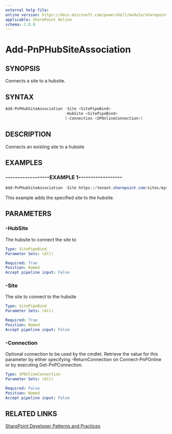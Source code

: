 ```yaml
---
external help file:
online version: https://docs.microsoft.com/powershell/module/sharepoint-pnp/add-pnphubsiteassociation
applicable: SharePoint Online
schema: 2.0.0
---
```

# Add-PnPHubSiteAssociation

## SYNOPSIS
Connects a site to a hubsite.

## SYNTAX

```powershell
Add-PnPHubSiteAssociation -Site <SitePipeBind>
                          -HubSite <SitePipeBind>
                          [-Connection <SPOnlineConnection>]
```

## DESCRIPTION
Connects an existing site to a hubsite

## EXAMPLES

### ------------------EXAMPLE 1------------------
```powershell
Add-PnPHubSiteAssociation -Site https://tenant.sharepoint.com/sites/mysite -HubSite https://tenant.sharepoint.com/sites/hubsite
```

This example adds the specified site to the hubsite.

## PARAMETERS

### -HubSite
The hubsite to connect the site to

```yaml
Type: SitePipeBind
Parameter Sets: (All)

Required: True
Position: Named
Accept pipeline input: False
```

### -Site
The site to connect to the hubsite

```yaml
Type: SitePipeBind
Parameter Sets: (All)

Required: True
Position: Named
Accept pipeline input: False
```

### -Connection
Optional connection to be used by the cmdlet. Retrieve the value for this parameter by either specifying -ReturnConnection on Connect-PnPOnline or by executing Get-PnPConnection.

```yaml
Type: SPOnlineConnection
Parameter Sets: (All)

Required: False
Position: Named
Accept pipeline input: False
```

## RELATED LINKS

[SharePoint Developer Patterns and Practices](https://aka.ms/sppnp)
